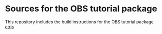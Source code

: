 # Sources for the OBS tutorial package

This repository includes the build instructions for the OBS tutorial package [ctris](http://www.hackl.dhs.org/ctris/)
